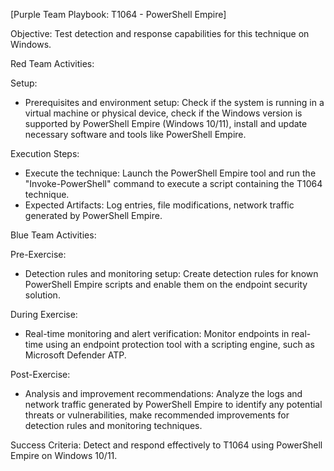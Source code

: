 [Purple Team Playbook: T1064 - PowerShell Empire]

Objective: Test detection and response capabilities for this technique on Windows.

Red Team Activities:

Setup:
- Prerequisites and environment setup: Check if the system is running in a virtual machine or physical device, check if the Windows version is supported by PowerShell Empire (Windows 10/11), install and update necessary software and tools like PowerShell Empire.

Execution Steps:
- Execute the technique: Launch the PowerShell Empire tool and run the "Invoke-PowerShell" command to execute a script containing the T1064 technique.
- Expected Artifacts: Log entries, file modifications, network traffic generated by PowerShell Empire.

Blue Team Activities:

Pre-Exercise:
- Detection rules and monitoring setup: Create detection rules for known PowerShell Empire scripts and enable them on the endpoint security solution.

During Exercise:
- Real-time monitoring and alert verification: Monitor endpoints in real-time using an endpoint protection tool with a scripting engine, such as Microsoft Defender ATP.

Post-Exercise:
- Analysis and improvement recommendations: Analyze the logs and network traffic generated by PowerShell Empire to identify any potential threats or vulnerabilities, make recommended improvements for detection rules and monitoring techniques.

Success Criteria: Detect and respond effectively to T1064 using PowerShell Empire on Windows 10/11.